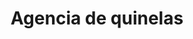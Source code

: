 ---
title: "Agencia de quinelas"
url: /posadas/agencia-de-quinelas-avenida-cocomarola/
shop: lotería
---